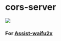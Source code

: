 cors-server
======

![](https://38.media.tumblr.com/c1b2d223377ccf84ea87dc960825a277/tumblr_nxg83yJYQJ1saxdy4o1_540.gif)

### For [Assist-waifu2x](https://github.com/eiurur/Assist-waifu2x)